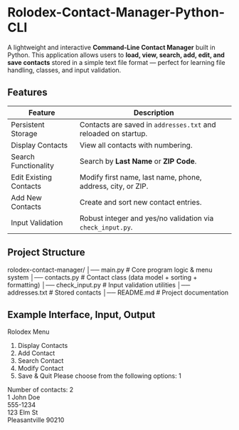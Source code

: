 # Rolodex-Contact-Manager-Python-CLI
A lightweight and interactive **Command-Line Contact Manager** built in Python. This application allows users to **load, view, search, add, edit, and save contacts** stored in a simple text file format — perfect for learning file handling, classes, and input validation.

## Features

| Feature | Description |
|---------|-------------|
| Persistent Storage | Contacts are saved in `addresses.txt` and reloaded on startup. |
| Display Contacts | View all contacts with numbering. |
| Search Functionality | Search by **Last Name** or **ZIP Code**. |
| Edit Existing Contacts | Modify first name, last name, phone, address, city, or ZIP. |
| Add New Contacts | Create and sort new contact entries. |
| Input Validation | Robust integer and yes/no validation via `check_input.py`. |

## Project Structure

rolodex-contact-manager/
│── main.py          # Core program logic & menu system
│── contacts.py      # Contact class (data model + sorting + formatting)
│── check_input.py   # Input validation utilities
│── addresses.txt    # Stored contacts
│── README.md        # Project documentation

## Example Interface, Input, Output

Rolodex Menu
 1. Display Contacts
 2. Add Contact
 3. Search Contact
 4. Modify Contact
 5. Save & Quit
Please choose from the following options: 1

Number of contacts: 2  
1 John Doe  
 555-1234  
 123 Elm St  
 Pleasantville 90210  




